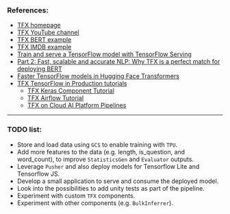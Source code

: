 ### References:
- [TFX homepage](https://www.tensorflow.org/tfx)
- [TFX YouTube channel](https://www.youtube.com/playlist?list=PLQY2H8rRoyvxR15n04JiW0ezF5HQRs_8F)
- [TFX BERT example](https://github.com/tensorflow/tfx/tree/master/tfx/examples/bert)
- [TFX IMDB example](https://github.com/tensorflow/tfx/tree/master/tfx/examples/imdb)
- [Train and serve a TensorFlow model with TensorFlow Serving](https://www.tensorflow.org/tfx/tutorials/serving/rest_simple)
- [Part 2: Fast, scalable and accurate NLP: Why TFX is a perfect match for deploying BERT](https://blog.tensorflow.org/2020/06/part-2-fast-scalable-and-accurate-nlp.html)
- [Faster TensorFlow models in Hugging Face Transformers](https://huggingface.co/blog/tf-serving?utm_campaign=Hugging%2BFace&utm_medium=email&utm_source=Hugging_Face_7)
- [TFX TensorFlow in Production tutorials](https://www.tensorflow.org/tfx/tutorials)
  - [TFX Keras Component Tutorial](https://www.tensorflow.org/tfx/tutorials/tfx/components_keras#pusher)
  - [TFX Airflow Tutorial](https://www.tensorflow.org/tfx/tutorials/tfx/airflow_workshop)
  - [TFX on Cloud AI Platform Pipelines](https://www.tensorflow.org/tfx/tutorials/tfx/cloud-ai-platform-pipelines)

---

### TODO list:
- Store and load data using `GCS` to enable training with `TPU`.
- Add more features to the data (e.g. length, is_question, and word_count), to improve `StatisticsGen` and `Evaluator` outputs.
- Leverage `Pusher` and also deploy models for Tensorflow Lite and Tensorflow JS.
- Develop a small application to serve and consume the deployed model.
- Look into the possibilities to add unity tests as part of the pipeline.
- Experiment with custom `TFX` components.
- Experiment with other components (e.g. `BulkInferrer`).
